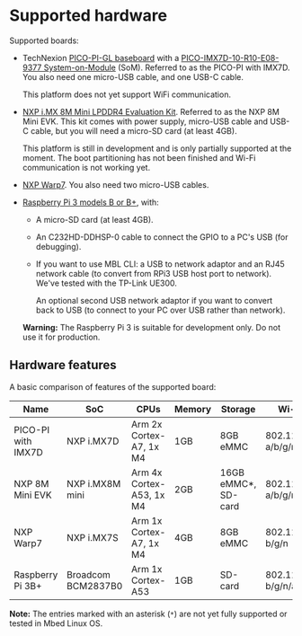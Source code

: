 # Supported hardware

Supported boards:

* TechNexion [PICO-PI-GL baseboard](https://shop.technexion.com/system-on-modules/pico/pico-baseboards/picopigl.html) with a [PICO-IMX7D-10-R10-E08-9377 System-on-Module](https://shop.technexion.com/system-on-modules/pico/pico-modules/pico-imx7d-10-r10-e08-9377.html) (SoM). Referred to as the PICO-PI with IMX7D. You also need one micro-USB cable, and one USB-C cable.

    <span class="notes">This platform does not yet support WiFi communication.</span>

* [NXP i.MX 8M Mini LPDDR4 Evaluation Kit](https://www.nxp.com/support/developer-resources/software-development-tools/i.mx-developer-resources/evaluation-kit-for-the-i.mx-8m-mini-applications-processor:8MMINILPD4-EVK?tid=vanimx8mminievk). Referred to as the NXP 8M Mini EVK. This kit comes with power supply, micro-USB cable and USB-C cable, but you will need a micro-SD card (at least 4GB).

    <span class="notes">This platform is still in development and is only partially supported at the moment. The boot partitioning has not been finished and Wi-Fi communication is not working yet.</span>

* [NXP Warp7](https://www.nxp.com/support/developer-resources/nxp-designs/warp7-next-generation-iot-and-wearable-development-platform:WARP7). You also need two micro-USB cables.
* [Raspberry Pi 3 models B or B+](https://www.raspberrypi.org/products/), with:
    * A micro-SD card (at least 4GB).
    * An C232HD-DDHSP-0 cable to connect the GPIO to a PC's USB (for debugging).
    * If you want to use MBL CLI: a USB to network adaptor and an RJ45 network cable (to convert from RPi3 USB host port to network). We've tested with the TP-Link UE300.

         An optional second USB network adaptor if you want to convert back to USB (to connect to your PC over USB rather than network).

    <span class="warnings">**Warning:** The Raspberry Pi 3 is suitable for development only. Do not use it for production.</span>

## Hardware features

A basic comparison of features of the supported board:

| Name | SoC | CPUs | Memory | Storage | Wi-Fi | Ethernet | Bluetooth | USB | Cellular | Security |
| --- | --- | --- | --- | --- | --- | --- | --- | --- | --- | --- |
| PICO-PI with IMX7D | NXP i.MX7D | Arm 2x Cortex-A7, 1x M4 | 1GB | 8GB eMMC | 802.11 a/b/g/n/ac* | gigabit | 4.1* | gadget, 1x USB-A | via USB module* | High Assurance Boot, OPTEE |
| NXP 8M Mini EVK | NXP i.MX8M mini | Arm 4x Cortex-A53, 1x M4 | 2GB | 16GB eMMC*, SD-card | 802.11 a/b/g/n/ac* | gigabit | 4.1* | gadget | - | High Assurance Boot*, OPTEE |
| NXP Warp7 | NXP i.MX7S | Arm 1x Cortex-A7, 1x M4 | 4GB | 8GB eMMC | 802.11 b/g/n | - | 4.1* | gadget | - | High Assurance Boot, OPTEE |
| Raspberry Pi 3B+ | Broadcom BCM2837B0 | Arm 1x Cortex-A53 | 1GB | SD-card | 802.11 b/g/n/ac | gigabit | 4.2* | 4x USB-A | via USB module | - |

<span class="notes">**Note:** The entries marked with an asterisk (`*`) are not yet fully supported or tested in Mbed Linux OS.</span>
